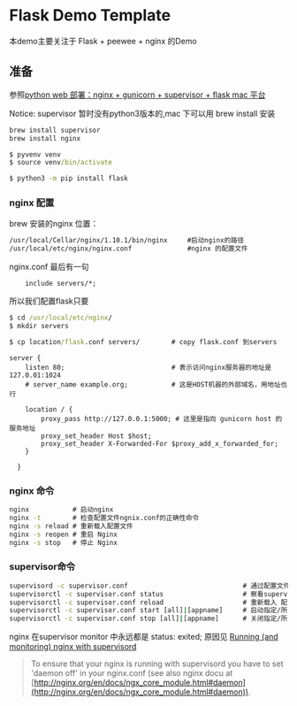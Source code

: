 # Flask Demo Template

本demo主要关注于 Flask + peewee + nginx 的Demo

## 准备

参照[python web 部署：nginx + gunicorn + supervisor + flask mac 平台](http://www.jianshu.com/p/6dce773cb6b8)

Notice: supervisor 暂时没有python3版本的,mac 下可以用 brew install 安装


```cmd
brew install supervisor
brew install nginx

$ pyvenv venv
$ source venv/bin/activate

$ python3 -m pip install flask
```

### nginx 配置

brew 安装的nginx
位置：

```cmd             
/usr/local/Cellar/nginx/1.10.1/bin/nginx     #启动nginx的路径
/usr/local/etc/nginx/nginx.conf              #nginx 的配置文件    
```

nginx.conf 最后有一句

```
    include servers/*;
```

所以我们配置flask只要

```cmd
$ cd /usr/local/etc/nginx/
$ mkdir servers

$ cp location/flask.conf servers/        # copy flask.conf 到servers
```

```config
server {
    listen 80;                           # 表示访问nginx服务器的地址是127.0.01:1024
    # server_name example.org;           # 这是HOST机器的外部域名，用地址也行

    location / {
        proxy_pass http://127.0.0.1:5000; # 这里是指向 gunicorn host 的服务地址
        proxy_set_header Host $host;
        proxy_set_header X-Forwarded-For $proxy_add_x_forwarded_for;
    }

  }

```

### nginx 命令

```cmd
nginx           # 启动nginx
nginx -t        # 检查配置文件ngnix.conf的正确性命令
nginx -s reload # 重新载入配置文件
nginx -s reopen # 重启 Nginx
nginx -s stop   # 停止 Nginx
```

### supervisor命令

```cmd
supervisord -c supervisor.conf                             # 通过配置文件启动supervisor
supervisorctl -c supervisor.conf status                    # 察看supervisor的状态
supervisorctl -c supervisor.conf reload                    # 重新载入 配置文件
supervisorctl -c supervisor.conf start [all]|[appname]     # 启动指定/所有 supervisor管理的程序进程
supervisorctl -c supervisor.conf stop [all]|[appname]      # 关闭指定/所有 supervisor管理的程序进程
```

nginx 在supervisor monitor 中永远都是 status: exited; 原因见 [Running (and monitoring) nginx with supervisord](http://serverfault.com/questions/647357/running-and-monitoring-nginx-with-supervisord)

> To ensure that your nginx is running with supervisord you have to set 'daemon off' in your nginx.conf (see also nginx docu at [http://nginx.org/en/docs/ngx_core_module.html#daemon](http://nginx.org/en/docs/ngx_core_module.html#daemon)).
